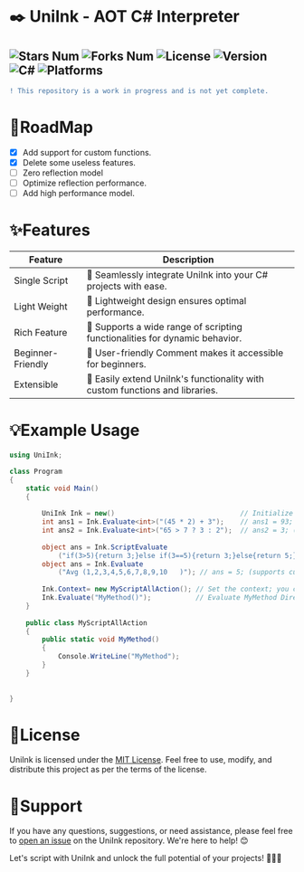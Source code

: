 # ✒️ UniInk - AOT C# Interpreter

![Stars Num](https://img.shields.io/github/stars/Arc-huangjingtong/UniInk-CSharpInterpreter4Unity?style=social&logo=github)
![Forks Num](https://img.shields.io/github/forks/Arc-huangjingtong/UniInk-CSharpInterpreter4Unity?style=social&logo=github)
![License  ](https://img.shields.io/badge/license-MIT-yellow)
![Version  ](https://img.shields.io/badge/version-1.0.0-green)
![C#       ](https://img.shields.io/badge/CSharp-8.0%20or%20later-blue)
![Platforms](https://img.shields.io/badge/platforms-Android%20|%20Windows%20|%20(ios)-lightgrey)
---

```diff
! This repository is a work in progress and is not yet complete.
```

# 📝RoadMap

- [x] Add support for custom functions.
- [x] Delete some useless features.
- [ ] Zero reflection model
- [ ] Optimize reflection performance.
- [ ] Add high performance model.

# ✨Features

| Feature           | Description                                                                  |
|-------------------|------------------------------------------------------------------------------|
| Single Script     | 🧩 Seamlessly integrate UniInk into your C# projects with ease.              |
| Light Weight      | 💪 Lightweight design ensures optimal performance.                           |
| Rich Feature      | 📝 Supports a wide range of scripting functionalities for dynamic behavior.  |
| Beginner-Friendly | 🙌 User-friendly Comment makes it accessible for beginners.                  |
| Extensible        | 🔌 Easily extend UniInk's functionality with custom functions and libraries. |


# 💡Example Usage

```csharp
using UniInk;

class Program
{
    static void Main()
    {
        
        UniInk Ink = new()                               // Initialize a new instance;
        int ans1 = Ink.Evaluate<int>("(45 * 2) + 3");    // ans1 = 93;
        int ans2 = Ink.Evaluate<int>("65 > 7 ? 3 : 2");  // ans2 = 3; (supports ternary operators)
        
        object ans = Ink.ScriptEvaluate
            ("if(3>5){return 3;}else if(3==5){return 3;}else{return 5;}"); // ans = 5; (supports ifelse statement)
        object ans = Ink.Evaluate
            ("Avg (1,2,3,4,5,6,7,8,9,10   )"); // ans = 5; (supports custom functions)
        
        Ink.Context= new MyScriptAllAction(); // Set the context; you can use the MyScriptAllAction All members;
        Ink.Evaluate("MyMethod()");           // Evaluate MyMethod Directly;
    }
    
    public class MyScriptAllAction
    {
        public static void MyMethod()
        {
            Console.WriteLine("MyMethod");
        }
    }
    
    
}
```

# 📝License

UniInk is licensed under the [MIT License](LICENSE). Feel free to use, modify, and distribute this project as per the
terms of the license.

# 💬Support

If you have any questions, suggestions, or need assistance, please feel free
to [open an issue](https://github.com/Arc-huangjingtong/UniInk-CSharpInterpreter4Unity/issues) on the UniInk repository.
We're here to help! 😊

Let's script with UniInk and unlock the full potential of your projects! 🚀💡🌟
